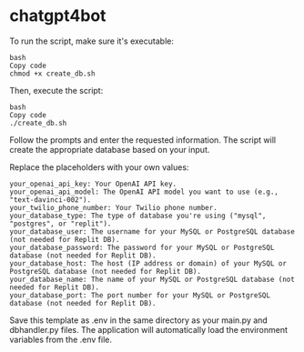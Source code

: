 # chatgpt4bot

To run the script, make sure it's executable:
```
bash
Copy code
chmod +x create_db.sh
```
Then, execute the script:

```
bash
Copy code
./create_db.sh
```
Follow the prompts and enter the requested information. The script will create the appropriate database based on your input.

Replace the placeholders with your own values:
```
your_openai_api_key: Your OpenAI API key.
your_openai_api_model: The OpenAI API model you want to use (e.g., "text-davinci-002").
your_twilio_phone_number: Your Twilio phone number.
your_database_type: The type of database you're using ("mysql", "postgres", or "replit").
your_database_user: The username for your MySQL or PostgreSQL database (not needed for Replit DB).
your_database_password: The password for your MySQL or PostgreSQL database (not needed for Replit DB).
your_database_host: The host (IP address or domain) of your MySQL or PostgreSQL database (not needed for Replit DB).
your_database_name: The name of your MySQL or PostgreSQL database (not needed for Replit DB).
your_database_port: The port number for your MySQL or PostgreSQL database (not needed for Replit DB).
```
Save this template as .env in the same directory as your main.py and dbhandler.py files. The application will automatically load the environment variables from the .env file.